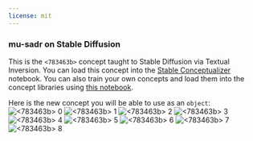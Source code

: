 ```yaml
---
license: mit
---
```

### mu-sadr on Stable Diffusion
This is the `<783463b>` concept taught to Stable Diffusion via Textual Inversion. You can load this concept into the [Stable Conceptualizer](https://colab.research.google.com/github/huggingface/notebooks/blob/main/diffusers/stable_conceptualizer_inference.ipynb) notebook. You can also train your own concepts and load them into the concept libraries using [this notebook](https://colab.research.google.com/github/huggingface/notebooks/blob/main/diffusers/sd_textual_inversion_training.ipynb).

Here is the new concept you will be able to use as an `object`:
![<783463b> 0](https://huggingface.co/sd-concepts-library/mu-sadr/resolve/main/concept_images/3.jpeg)
![<783463b> 1](https://huggingface.co/sd-concepts-library/mu-sadr/resolve/main/concept_images/6.jpeg)
![<783463b> 2](https://huggingface.co/sd-concepts-library/mu-sadr/resolve/main/concept_images/0.jpeg)
![<783463b> 3](https://huggingface.co/sd-concepts-library/mu-sadr/resolve/main/concept_images/7.jpeg)
![<783463b> 4](https://huggingface.co/sd-concepts-library/mu-sadr/resolve/main/concept_images/5.jpeg)
![<783463b> 5](https://huggingface.co/sd-concepts-library/mu-sadr/resolve/main/concept_images/8.jpeg)
![<783463b> 6](https://huggingface.co/sd-concepts-library/mu-sadr/resolve/main/concept_images/1.jpeg)
![<783463b> 7](https://huggingface.co/sd-concepts-library/mu-sadr/resolve/main/concept_images/2.jpeg)
![<783463b> 8](https://huggingface.co/sd-concepts-library/mu-sadr/resolve/main/concept_images/4.jpeg)

